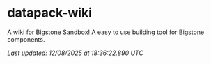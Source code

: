 # datapack-wiki
A wiki for Bigstone Sandbox! A easy to use building tool for Bigstone components.

_Last updated: 12/08/2025 at 18:36:22.890 UTC_
